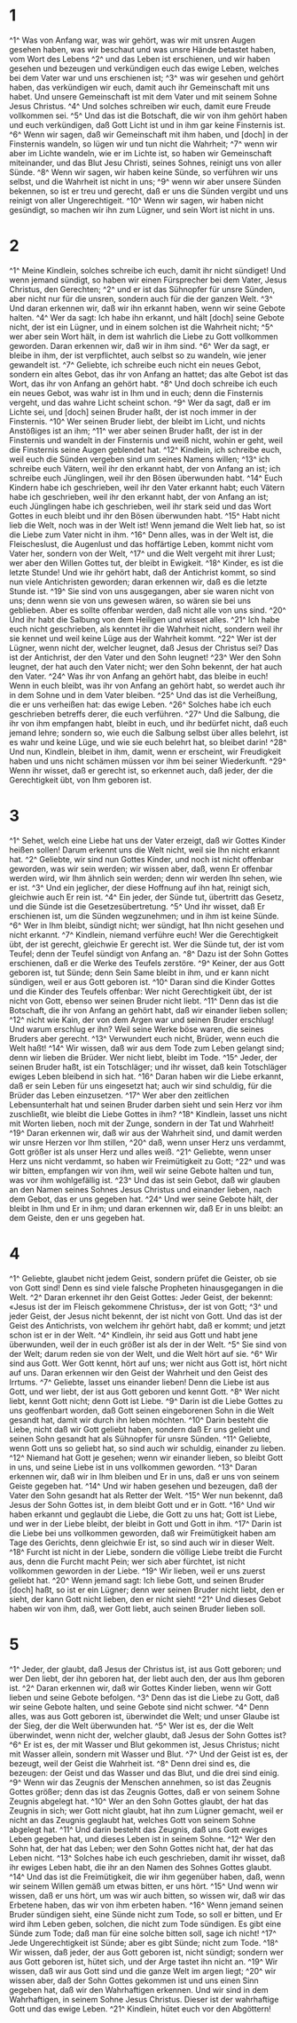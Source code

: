 # 1 
^1^ Was von Anfang war, was wir gehört, was wir mit unsren Augen gesehen haben, was wir beschaut und was unsre Hände betastet haben, vom Wort des Lebens ^2^ und das Leben ist erschienen, und wir haben gesehen und bezeugen und verkündigen euch das ewige Leben, welches bei dem Vater war und uns erschienen ist; ^3^ was wir gesehen und gehört haben, das verkündigen wir euch, damit auch ihr Gemeinschaft mit uns habet. Und unsere Gemeinschaft ist mit dem Vater und mit seinem Sohne Jesus Christus. ^4^ Und solches schreiben wir euch, damit eure Freude vollkommen sei. ^5^ Und das ist die Botschaft, die wir von ihm gehört haben und euch verkündigen, daß Gott Licht ist und in ihm gar keine Finsternis ist. ^6^ Wenn wir sagen, daß wir Gemeinschaft mit ihm haben, und \[doch\] in der Finsternis wandeln, so lügen wir und tun nicht die Wahrheit; ^7^ wenn wir aber im Lichte wandeln, wie er im Lichte ist, so haben wir Gemeinschaft miteinander, und das Blut Jesu Christi, seines Sohnes, reinigt uns von aller Sünde. ^8^ Wenn wir sagen, wir haben keine Sünde, so verführen wir uns selbst, und die Wahrheit ist nicht in uns; ^9^ wenn wir aber unsere Sünden bekennen, so ist er treu und gerecht, daß er uns die Sünden vergibt und uns reinigt von aller Ungerechtigeit. ^10^ Wenn wir sagen, wir haben nicht gesündigt, so machen wir ihn zum Lügner, und sein Wort ist nicht in uns. 

# 2 
^1^ Meine Kindlein, solches schreibe ich euch, damit ihr nicht sündiget! Und wenn jemand sündigt, so haben wir einen Fürsprecher bei dem Vater, Jesus Christus, den Gerechten; ^2^ und er ist das Sühnopfer für unsre Sünden, aber nicht nur für die unsren, sondern auch für die der ganzen Welt. ^3^ Und daran erkennen wir, daß wir ihn erkannt haben, wenn wir seine Gebote halten. ^4^ Wer da sagt: Ich habe ihn erkannt, und hält \[doch\] seine Gebote nicht, der ist ein Lügner, und in einem solchen ist die Wahrheit nicht; ^5^ wer aber sein Wort hält, in dem ist wahrlich die Liebe zu Gott vollkommen geworden. Daran erkennen wir, daß wir in ihm sind. ^6^ Wer da sagt, er bleibe in ihm, der ist verpflichtet, auch selbst so zu wandeln, wie jener gewandelt ist. ^7^ Geliebte, ich schreibe euch nicht ein neues Gebot, sondern ein altes Gebot, das ihr von Anfang an hattet; das alte Gebot ist das Wort, das ihr von Anfang an gehört habt. ^8^ Und doch schreibe ich euch ein neues Gebot, was wahr ist in Ihm und in euch; denn die Finsternis vergeht, und das wahre Licht scheint schon. ^9^ Wer da sagt, daß er im Lichte sei, und \[doch\] seinen Bruder haßt, der ist noch immer in der Finsternis. ^10^ Wer seinen Bruder liebt, der bleibt im Licht, und nichts Anstößiges ist an ihm; ^11^ wer aber seinen Bruder haßt, der ist in der Finsternis und wandelt in der Finsternis und weiß nicht, wohin er geht, weil die Finsternis seine Augen geblendet hat. ^12^ Kindlein, ich schreibe euch, weil euch die Sünden vergeben sind um seines Namens willen; ^13^ ich schreibe euch Vätern, weil ihr den erkannt habt, der von Anfang an ist; ich schreibe euch Jünglingen, weil ihr den Bösen überwunden habt. ^14^ Euch Kindern habe ich geschrieben, weil ihr den Vater erkannt habt; euch Vätern habe ich geschrieben, weil ihr den erkannt habt, der von Anfang an ist; euch Jünglingen habe ich geschrieben, weil ihr stark seid und das Wort Gottes in euch bleibt und ihr den Bösen überwunden habt. ^15^ Habt nicht lieb die Welt, noch was in der Welt ist! Wenn jemand die Welt lieb hat, so ist die Liebe zum Vater nicht in ihm. ^16^ Denn alles, was in der Welt ist, die Fleischeslust, die Augenlust und das hoffärtige Leben, kommt nicht vom Vater her, sondern von der Welt, ^17^ und die Welt vergeht mit ihrer Lust; wer aber den Willen Gottes tut, der bleibt in Ewigkeit. ^18^ Kinder, es ist die letzte Stunde! Und wie ihr gehört habt, daß der Antichrist kommt, so sind nun viele Antichristen geworden; daran erkennen wir, daß es die letzte Stunde ist. ^19^ Sie sind von uns ausgegangen, aber sie waren nicht von uns; denn wenn sie von uns gewesen wären, so wären sie bei uns geblieben. Aber es sollte offenbar werden, daß nicht alle von uns sind. ^20^ Und ihr habt die Salbung von dem Heiligen und wisset alles. ^21^ Ich habe euch nicht geschrieben, als kenntet ihr die Wahrheit nicht, sondern weil ihr sie kennet und weil keine Lüge aus der Wahrheit kommt. ^22^ Wer ist der Lügner, wenn nicht der, welcher leugnet, daß Jesus der Christus sei? Das ist der Antichrist, der den Vater und den Sohn leugnet! ^23^ Wer den Sohn leugnet, der hat auch den Vater nicht; wer den Sohn bekennt, der hat auch den Vater. ^24^ Was ihr von Anfang an gehört habt, das bleibe in euch! Wenn in euch bleibt, was ihr von Anfang an gehört habt, so werdet auch ihr in dem Sohne und in dem Vater bleiben. ^25^ Und das ist die Verheißung, die er uns verheißen hat: das ewige Leben. ^26^ Solches habe ich euch geschrieben betreffs derer, die euch verführen. ^27^ Und die Salbung, die ihr von ihm empfangen habt, bleibt in euch, und ihr bedürfet nicht, daß euch jemand lehre; sondern so, wie euch die Salbung selbst über alles belehrt, ist es wahr und keine Lüge, und wie sie euch belehrt hat, so bleibet darin! ^28^ Und nun, Kindlein, bleibet in ihm, damit, wenn er erscheint, wir Freudigkeit haben und uns nicht schämen müssen vor ihm bei seiner Wiederkunft. ^29^ Wenn ihr wisset, daß er gerecht ist, so erkennet auch, daß jeder, der die Gerechtigkeit übt, von Ihm geboren ist. 

# 3 
^1^ Sehet, welch eine Liebe hat uns der Vater erzeigt, daß wir Gottes Kinder heißen sollen! Darum erkennt uns die Welt nicht, weil sie Ihn nicht erkannt hat. ^2^ Geliebte, wir sind nun Gottes Kinder, und noch ist nicht offenbar geworden, was wir sein werden; wir wissen aber, daß, wenn Er offenbar werden wird, wir Ihm ähnlich sein werden; denn wir werden Ihn sehen, wie er ist. ^3^ Und ein jeglicher, der diese Hoffnung auf ihn hat, reinigt sich, gleichwie auch Er rein ist. ^4^ Ein jeder, der Sünde tut, übertritt das Gesetz, und die Sünde ist die Gesetzesübertretung. ^5^ Und ihr wisset, daß Er erschienen ist, um die Sünden wegzunehmen; und in ihm ist keine Sünde. ^6^ Wer in Ihm bleibt, sündigt nicht; wer sündigt, hat Ihn nicht gesehen und nicht erkannt. ^7^ Kindlein, niemand verführe euch! Wer die Gerechtigkeit übt, der ist gerecht, gleichwie Er gerecht ist. Wer die Sünde tut, der ist vom Teufel; denn der Teufel sündigt von Anfang an. ^8^ Dazu ist der Sohn Gottes erschienen, daß er die Werke des Teufels zerstöre. ^9^ Keiner, der aus Gott geboren ist, tut Sünde; denn Sein Same bleibt in ihm, und er kann nicht sündigen, weil er aus Gott geboren ist. ^10^ Daran sind die Kinder Gottes und die Kinder des Teufels offenbar: Wer nicht Gerechtigkeit übt, der ist nicht von Gott, ebenso wer seinen Bruder nicht liebt. ^11^ Denn das ist die Botschaft, die ihr von Anfang an gehört habt, daß wir einander lieben sollen; ^12^ nicht wie Kain, der von dem Argen war und seinen Bruder erschlug! Und warum erschlug er ihn? Weil seine Werke böse waren, die seines Bruders aber gerecht. ^13^ Verwundert euch nicht, Brüder, wenn euch die Welt haßt! ^14^ Wir wissen, daß wir aus dem Tode zum Leben gelangt sind; denn wir lieben die Brüder. Wer nicht liebt, bleibt im Tode. ^15^ Jeder, der seinen Bruder haßt, ist ein Totschläger; und ihr wisset, daß kein Totschläger ewiges Leben bleibend in sich hat. ^16^ Daran haben wir die Liebe erkannt, daß er sein Leben für uns eingesetzt hat; auch wir sind schuldig, für die Brüder das Leben einzusetzen. ^17^ Wer aber den zeitlichen Lebensunterhalt hat und seinen Bruder darben sieht und sein Herz vor ihm zuschließt, wie bleibt die Liebe Gottes in ihm? ^18^ Kindlein, lasset uns nicht mit Worten lieben, noch mit der Zunge, sondern in der Tat und Wahrheit! ^19^ Daran erkennen wir, daß wir aus der Wahrheit sind, und damit werden wir unsre Herzen vor Ihm stillen, ^20^ daß, wenn unser Herz uns verdammt, Gott größer ist als unser Herz und alles weiß. ^21^ Geliebte, wenn unser Herz uns nicht verdammt, so haben wir Freimütigkeit zu Gott; ^22^ und was wir bitten, empfangen wir von ihm, weil wir seine Gebote halten und tun, was vor ihm wohlgefällig ist. ^23^ Und das ist sein Gebot, daß wir glauben an den Namen seines Sohnes Jesus Christus und einander lieben, nach dem Gebot, das er uns gegeben hat. ^24^ Und wer seine Gebote hält, der bleibt in Ihm und Er in ihm; und daran erkennen wir, daß Er in uns bleibt: an dem Geiste, den er uns gegeben hat. 

# 4 
^1^ Geliebte, glaubet nicht jedem Geist, sondern prüfet die Geister, ob sie von Gott sind! Denn es sind viele falsche Propheten hinausgegangen in die Welt. ^2^ Daran erkennet ihr den Geist Gottes: Jeder Geist, der bekennt: «Jesus ist der im Fleisch gekommene Christus», der ist von Gott; ^3^ und jeder Geist, der Jesus nicht bekennt, der ist nicht von Gott. Und das ist der Geist des Antichrists, von welchem ihr gehört habt, daß er kommt; und jetzt schon ist er in der Welt. ^4^ Kindlein, ihr seid aus Gott und habt jene überwunden, weil der in euch größer ist als der in der Welt. ^5^ Sie sind von der Welt; darum reden sie von der Welt, und die Welt hört auf sie. ^6^ Wir sind aus Gott. Wer Gott kennt, hört auf uns; wer nicht aus Gott ist, hört nicht auf uns. Daran erkennen wir den Geist der Wahrheit und den Geist des Irrtums. ^7^ Geliebte, lasset uns einander lieben! Denn die Liebe ist aus Gott, und wer liebt, der ist aus Gott geboren und kennt Gott. ^8^ Wer nicht liebt, kennt Gott nicht; denn Gott ist Liebe. ^9^ Darin ist die Liebe Gottes zu uns geoffenbart worden, daß Gott seinen eingeborenen Sohn in die Welt gesandt hat, damit wir durch ihn leben möchten. ^10^ Darin besteht die Liebe, nicht daß wir Gott geliebt haben, sondern daß Er uns geliebt und seinen Sohn gesandt hat als Sühnopfer für unsre Sünden. ^11^ Geliebte, wenn Gott uns so geliebt hat, so sind auch wir schuldig, einander zu lieben. ^12^ Niemand hat Gott je gesehen; wenn wir einander lieben, so bleibt Gott in uns, und seine Liebe ist in uns vollkommen geworden. ^13^ Daran erkennen wir, daß wir in Ihm bleiben und Er in uns, daß er uns von seinem Geiste gegeben hat. ^14^ Und wir haben gesehen und bezeugen, daß der Vater den Sohn gesandt hat als Retter der Welt. ^15^ Wer nun bekennt, daß Jesus der Sohn Gottes ist, in dem bleibt Gott und er in Gott. ^16^ Und wir haben erkannt und geglaubt die Liebe, die Gott zu uns hat; Gott ist Liebe, und wer in der Liebe bleibt, der bleibt in Gott und Gott in ihm. ^17^ Darin ist die Liebe bei uns vollkommen geworden, daß wir Freimütigkeit haben am Tage des Gerichts, denn gleichwie Er ist, so sind auch wir in dieser Welt. ^18^ Furcht ist nicht in der Liebe, sondern die völlige Liebe treibt die Furcht aus, denn die Furcht macht Pein; wer sich aber fürchtet, ist nicht vollkommen geworden in der Liebe. ^19^ Wir lieben, weil er uns zuerst geliebt hat. ^20^ Wenn jemand sagt: Ich liebe Gott, und seinen Bruder \[doch\] haßt, so ist er ein Lügner; denn wer seinen Bruder nicht liebt, den er sieht, der kann Gott nicht lieben, den er nicht sieht! ^21^ Und dieses Gebot haben wir von ihm, daß, wer Gott liebt, auch seinen Bruder lieben soll. 

# 5 
^1^ Jeder, der glaubt, daß Jesus der Christus ist, ist aus Gott geboren; und wer Den liebt, der ihn geboren hat, der liebt auch den, der aus Ihm geboren ist. ^2^ Daran erkennen wir, daß wir Gottes Kinder lieben, wenn wir Gott lieben und seine Gebote befolgen. ^3^ Denn das ist die Liebe zu Gott, daß wir seine Gebote halten, und seine Gebote sind nicht schwer. ^4^ Denn alles, was aus Gott geboren ist, überwindet die Welt; und unser Glaube ist der Sieg, der die Welt überwunden hat. ^5^ Wer ist es, der die Welt überwindet, wenn nicht der, welcher glaubt, daß Jesus der Sohn Gottes ist? ^6^ Er ist es, der mit Wasser und Blut gekommen ist, Jesus Christus; nicht mit Wasser allein, sondern mit Wasser und Blut. ^7^ Und der Geist ist es, der bezeugt, weil der Geist die Wahrheit ist. ^8^ Denn drei sind es, die bezeugen: der Geist und das Wasser und das Blut, und die drei sind einig. ^9^ Wenn wir das Zeugnis der Menschen annehmen, so ist das Zeugnis Gottes größer; denn das ist das Zeugnis Gottes, daß er von seinem Sohne Zeugnis abgelegt hat. ^10^ Wer an den Sohn Gottes glaubt, der hat das Zeugnis in sich; wer Gott nicht glaubt, hat ihn zum Lügner gemacht, weil er nicht an das Zeugnis geglaubt hat, welches Gott von seinem Sohne abgelegt hat. ^11^ Und darin besteht das Zeugnis, daß uns Gott ewiges Leben gegeben hat, und dieses Leben ist in seinem Sohne. ^12^ Wer den Sohn hat, der hat das Leben; wer den Sohn Gottes nicht hat, der hat das Leben nicht. ^13^ Solches habe ich euch geschrieben, damit ihr wisset, daß ihr ewiges Leben habt, die ihr an den Namen des Sohnes Gottes glaubt. ^14^ Und das ist die Freimütigkeit, die wir ihm gegenüber haben, daß, wenn wir seinem Willen gemäß um etwas bitten, er uns hört. ^15^ Und wenn wir wissen, daß er uns hört, um was wir auch bitten, so wissen wir, daß wir das Erbetene haben, das wir von ihm erbeten haben. ^16^ Wenn jemand seinen Bruder sündigen sieht, eine Sünde nicht zum Tode, so soll er bitten, und Er wird ihm Leben geben, solchen, die nicht zum Tode sündigen. Es gibt eine Sünde zum Tode; daß man für eine solche bitten soll, sage ich nicht! ^17^ Jede Ungerechtigkeit ist Sünde; aber es gibt Sünde; nicht zum Tode. ^18^ Wir wissen, daß jeder, der aus Gott geboren ist, nicht sündigt; sondern wer aus Gott geboren ist, hütet sich, und der Arge tastet ihn nicht an. ^19^ Wir wissen, daß wir aus Gott sind und die ganze Welt im argen liegt; ^20^ wir wissen aber, daß der Sohn Gottes gekommen ist und uns einen Sinn gegeben hat, daß wir den Wahrhaftigen erkennen. Und wir sind in dem Wahrhaftigen, in seinem Sohne Jesus Christus. Dieser ist der wahrhaftige Gott und das ewige Leben. ^21^ Kindlein, hütet euch vor den Abgöttern! 